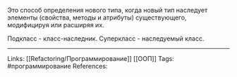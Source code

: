 Это способ определения нового типа, когда новый тип наследует элементы (свойства, методы и атрибуты) существующего, модифицируя или расширяя их. 

Подкласс - класс-наследник.
Суперкласс - наследуемый класс. 
___
Links: [[Refactoring/Программирование]] [[ООП]]
Tags: #программирование 
References: 